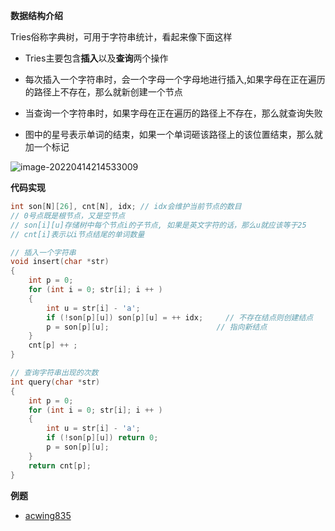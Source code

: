 **数据结构介绍**

Tries俗称字典树，可用于字符串统计，看起来像下面这样

- Tries主要包含**插入**以及**查询**两个操作

- 每次插入一个字符串时，会一个字母一个字母地进行插入,如果字母在正在遍历的路径上不存在，那么就新创建一个节点
- 当查询一个字符串时，如果字母在正在遍历的路径上不存在，那么就查询失败
- 图中的星号表示单词的结束，如果一个单词砸该路径上的该位置结束，那么就加一个标记

![image-20220414214533009](https://cdn.jsdelivr.net/gh/liver0377/images@main/img/image-20220414214533009.png)

**代码实现**

```cpp
int son[N][26], cnt[N], idx; // idx会维护当前节点的数目
// 0号点既是根节点，又是空节点
// son[i][u]存储树中每个节点i的子节点, 如果是英文字符的话，那么u就应该等于25
// cnt[i]表示以i节点结尾的单词数量

// 插入一个字符串
void insert(char *str)
{
    int p = 0;
    for (int i = 0; str[i]; i ++ )
    {
        int u = str[i] - 'a';           
        if (!son[p][u]) son[p][u] = ++ idx;     // 不存在结点则创建结点
        p = son[p][u];                        // 指向新结点
    }
    cnt[p] ++ ;
}

// 查询字符串出现的次数
int query(char *str)
{
    int p = 0;
    for (int i = 0; str[i]; i ++ )
    {
        int u = str[i] - 'a';
        if (!son[p][u]) return 0;
        p = son[p][u];
    }
    return cnt[p];
}
```



**例题**

- [acwing835](https://www.acwing.com/problem/content/837/)

